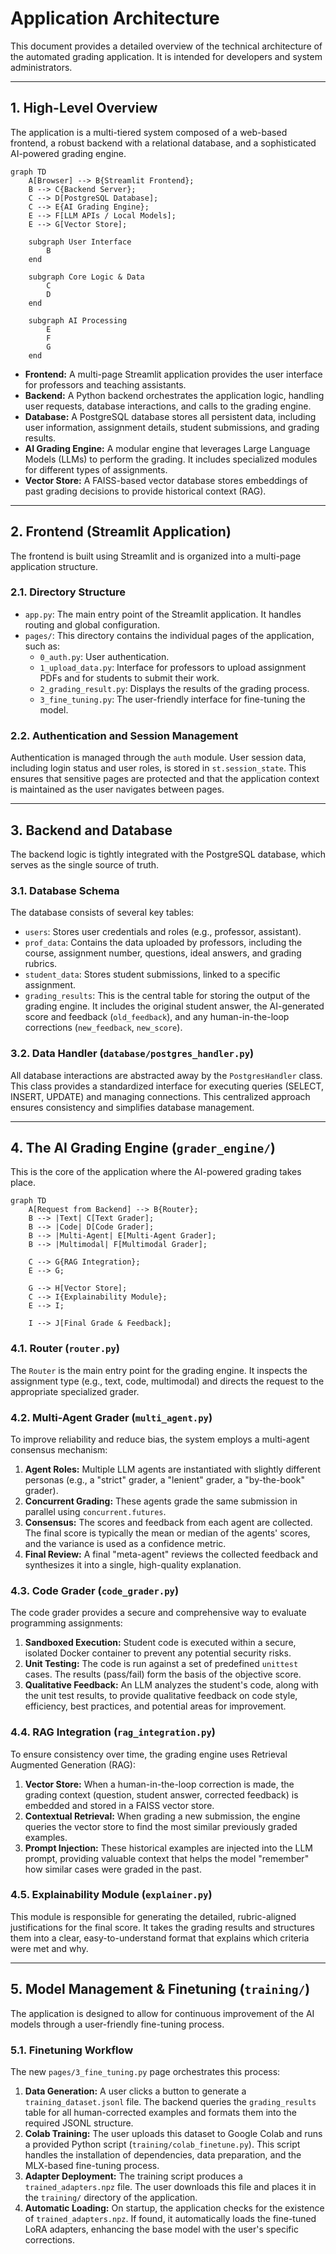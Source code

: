 
# Application Architecture

This document provides a detailed overview of the technical architecture of the automated grading application. It is intended for developers and system administrators.

---

## 1. High-Level Overview

The application is a multi-tiered system composed of a web-based frontend, a robust backend with a relational database, and a sophisticated AI-powered grading engine. 

```mermaid
graph TD
    A[Browser] --> B{Streamlit Frontend};
    B --> C{Backend Server};
    C --> D[PostgreSQL Database];
    C --> E{AI Grading Engine};
    E --> F[LLM APIs / Local Models];
    E --> G[Vector Store];

    subgraph User Interface
        B
    end

    subgraph Core Logic & Data
        C
        D
    end

    subgraph AI Processing
        E
        F
        G
    end
```

*   **Frontend:** A multi-page Streamlit application provides the user interface for professors and teaching assistants.
*   **Backend:** A Python backend orchestrates the application logic, handling user requests, database interactions, and calls to the grading engine.
*   **Database:** A PostgreSQL database stores all persistent data, including user information, assignment details, student submissions, and grading results.
*   **AI Grading Engine:** A modular engine that leverages Large Language Models (LLMs) to perform the grading. It includes specialized modules for different types of assignments.
*   **Vector Store:** A FAISS-based vector database stores embeddings of past grading decisions to provide historical context (RAG).

---

## 2. Frontend (Streamlit Application)

The frontend is built using Streamlit and is organized into a multi-page application structure.

### **2.1. Directory Structure**

*   `app.py`: The main entry point of the Streamlit application. It handles routing and global configuration.
*   `pages/`: This directory contains the individual pages of the application, such as:
    *   `0_auth.py`: User authentication.
    *   `1_upload_data.py`: Interface for professors to upload assignment PDFs and for students to submit their work.
    *   `2_grading_result.py`: Displays the results of the grading process.
    *   `3_fine_tuning.py`: The user-friendly interface for fine-tuning the model.

### **2.2. Authentication and Session Management**

Authentication is managed through the `auth` module. User session data, including login status and user roles, is stored in `st.session_state`. This ensures that sensitive pages are protected and that the application context is maintained as the user navigates between pages.

---

## 3. Backend and Database

The backend logic is tightly integrated with the PostgreSQL database, which serves as the single source of truth.

### **3.1. Database Schema**

The database consists of several key tables:

*   `users`: Stores user credentials and roles (e.g., professor, assistant).
*   `prof_data`: Contains the data uploaded by professors, including the course, assignment number, questions, ideal answers, and grading rubrics.
*   `student_data`: Stores student submissions, linked to a specific assignment.
*   `grading_results`: This is the central table for storing the output of the grading engine. It includes the original student answer, the AI-generated score and feedback (`old_feedback`), and any human-in-the-loop corrections (`new_feedback`, `new_score`).

### **3.2. Data Handler (`database/postgres_handler.py`)**

All database interactions are abstracted away by the `PostgresHandler` class. This class provides a standardized interface for executing queries (SELECT, INSERT, UPDATE) and managing connections. This centralized approach ensures consistency and simplifies database management.

---

## 4. The AI Grading Engine (`grader_engine/`)

This is the core of the application where the AI-powered grading takes place. 

```mermaid
graph TD
    A[Request from Backend] --> B{Router};
    B --> |Text| C[Text Grader];
    B --> |Code| D[Code Grader];
    B --> |Multi-Agent| E[Multi-Agent Grader];
    B --> |Multimodal| F[Multimodal Grader];

    C --> G{RAG Integration};
    E --> G;
    
    G --> H[Vector Store];
    C --> I{Explainability Module};
    E --> I;

    I --> J[Final Grade & Feedback];
```

### **4.1. Router (`router.py`)**

The `Router` is the main entry point for the grading engine. It inspects the assignment type (e.g., text, code, multimodal) and directs the request to the appropriate specialized grader.

### **4.2. Multi-Agent Grader (`multi_agent.py`)**

To improve reliability and reduce bias, the system employs a multi-agent consensus mechanism:

1.  **Agent Roles:** Multiple LLM agents are instantiated with slightly different personas (e.g., a "strict" grader, a "lenient" grader, a "by-the-book" grader).
2.  **Concurrent Grading:** These agents grade the same submission in parallel using `concurrent.futures`.
3.  **Consensus:** The scores and feedback from each agent are collected. The final score is typically the mean or median of the agents' scores, and the variance is used as a confidence metric.
4.  **Final Review:** A final "meta-agent" reviews the collected feedback and synthesizes it into a single, high-quality explanation.

### **4.3. Code Grader (`code_grader.py`)**

The code grader provides a secure and comprehensive way to evaluate programming assignments:

1.  **Sandboxed Execution:** Student code is executed within a secure, isolated Docker container to prevent any potential security risks.
2.  **Unit Testing:** The code is run against a set of predefined `unittest` cases. The results (pass/fail) form the basis of the objective score.
3.  **Qualitative Feedback:** An LLM analyzes the student's code, along with the unit test results, to provide qualitative feedback on code style, efficiency, best practices, and potential areas for improvement.

### **4.4. RAG Integration (`rag_integration.py`)**

To ensure consistency over time, the grading engine uses Retrieval Augmented Generation (RAG):

1.  **Vector Store:** When a human-in-the-loop correction is made, the grading context (question, student answer, corrected feedback) is embedded and stored in a FAISS vector store.
2.  **Contextual Retrieval:** When grading a new submission, the engine queries the vector store to find the most similar previously graded examples.
3.  **Prompt Injection:** These historical examples are injected into the LLM prompt, providing valuable context that helps the model "remember" how similar cases were graded in the past.

### **4.5. Explainability Module (`explainer.py`)**

This module is responsible for generating the detailed, rubric-aligned justifications for the final score. It takes the grading results and structures them into a clear, easy-to-understand format that explains which criteria were met and why.

---

## 5. Model Management & Finetuning (`training/`)

The application is designed to allow for continuous improvement of the AI models through a user-friendly fine-tuning process.

### **5.1. Finetuning Workflow**

The new `pages/3_fine_tuning.py` page orchestrates this process:

1.  **Data Generation:** A user clicks a button to generate a `training_dataset.jsonl` file. The backend queries the `grading_results` table for all human-corrected examples and formats them into the required JSONL structure.
2.  **Colab Training:** The user uploads this dataset to Google Colab and runs a provided Python script (`training/colab_finetune.py`). This script handles the installation of dependencies, data preparation, and the MLX-based fine-tuning process.
3.  **Adapter Deployment:** The training script produces a `trained_adapters.npz` file. The user downloads this file and places it in the `training/` directory of the application.
4.  **Automatic Loading:** On startup, the application checks for the existence of `trained_adapters.npz`. If found, it automatically loads the fine-tuned LoRA adapters, enhancing the base model with the user's specific corrections.
